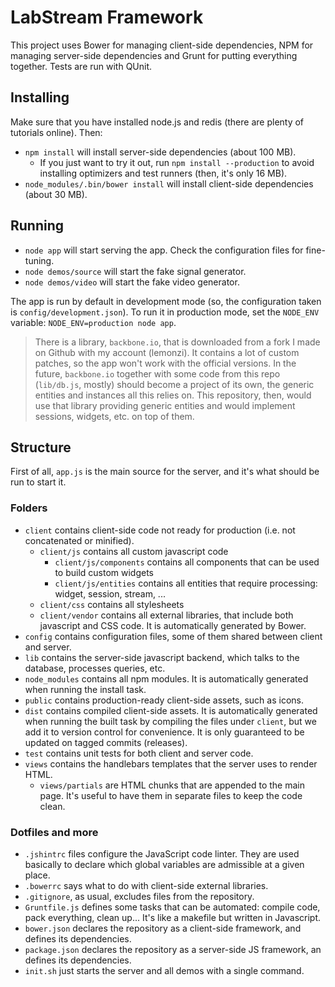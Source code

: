 LabStream Framework
====================

This project uses Bower for managing client-side dependencies, NPM for managing server-side dependencies and Grunt for putting everything together. Tests are run with QUnit.

Installing
-----------

Make sure that you have installed node.js and redis (there are plenty of tutorials online). Then:

* `npm install` will install server-side dependencies (about 100 MB).
	* If you just want to try it out, run `npm install --production` to avoid installing optimizers and test runners (then, it's only 16 MB).
* `node_modules/.bin/bower install` will install client-side dependencies (about 30 MB).

Running
-------

* `node app` will start serving the app. Check the configuration files for fine-tuning.
* `node demos/source` will start the fake signal generator.
* `node demos/video` will start the fake video generator.

The app is run by default in development mode (so, the configuration taken is `config/development.json`). To run it in production mode, set the `NODE_ENV` variable: `NODE_ENV=production node app`.

> There is a library, `backbone.io`, that is downloaded from a fork I made on Github with my account (lemonzi). It contains a lot of custom patches, so the app won't work with the official versions.
> In the future, `backbone.io` together with some code from this repo (`lib/db.js`, mostly) should become a project of its own, the generic entities and instances all this relies on. This repository, then, would use that library providing generic entities and would implement sessions, widgets, etc. on top of them.

Structure
----

First of all, `app.js` is the main source for the server, and it's what should be run to start it.

### Folders

* `client` contains client-side code not ready for production (i.e. not concatenated or minified).
	* `client/js` contains all custom javascript code
	    * `client/js/components` contains all components that can be used to build custom widgets
	    * `client/js/entities` contains all entities that require processing: widget, session, stream, ...
	* `client/css` contains all stylesheets
	* `client/vendor` contains all external libraries, that include both javascript and CSS code. It is automatically generated by Bower.
* `config` contains configuration files, some of them shared between client and server.
* `lib` contains the server-side javascript backend, which talks to the database, processes queries, etc.
* `node_modules` contains all npm modules. It is automatically generated when running the install task.
* `public` contains production-ready client-side assets, such as icons.
* `dist` contains compiled client-side assets. It is automatically generated when running the built task by compiling the files under `client`, but we add it to version control for convenience. It is only guaranteed to be updated on tagged commits (releases).
* `test` contains unit tests for both client and server code.
* `views` contains the handlebars templates that the server uses to render HTML.
    * `views/partials` are HTML chunks that are appended to the main page. It's useful to have them in separate files to keep the code clean.

### Dotfiles and more

* `.jshintrc` files configure the JavaScript code linter. They are used basically to declare which global variables are admissible at a given place.
* `.bowerrc` says what to do with client-side external libraries.
* `.gitignore`, as usual, excludes files from the repository.
* `Gruntfile.js` defines some tasks that can be automated: compile code, pack everything, clean up... It's like a makefile but written in Javascript.
* `bower.json` declares the repository as a client-side framework, and defines its dependencies.
* `package.json` declares the repository as a server-side JS framework, an defines its dependencies.
* `init.sh` just starts the server and all demos with a single command.
